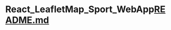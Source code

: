 # React_LeafletMap_Sport_WebApp[README.md](https://github.com/abol-hasan/React_LeafletMap_Sport_WebApp/files/8225997/README.md)
